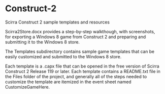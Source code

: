 Construct-2
===========

Scirra Construct 2 sample templates and resources

Scirra2Store.docx provides a step-by-step walkthough, with screenshots, for exporting a Windows 8 game from Construct 2 and preparing and submitting it to the Windows 8 store.

The Templates subdirectory contains sample game templates that can be easily customized and submitted to the Windows 8 store.

Each template is a .capx file that can be opened in the free version of Scirra Construct 2 Release 119 or later.  Each template contains a README.txt file in the Files folder of the project, and generally all of the steps needed to customize the template are itemized in the event sheet named CustomizeGameHere.
